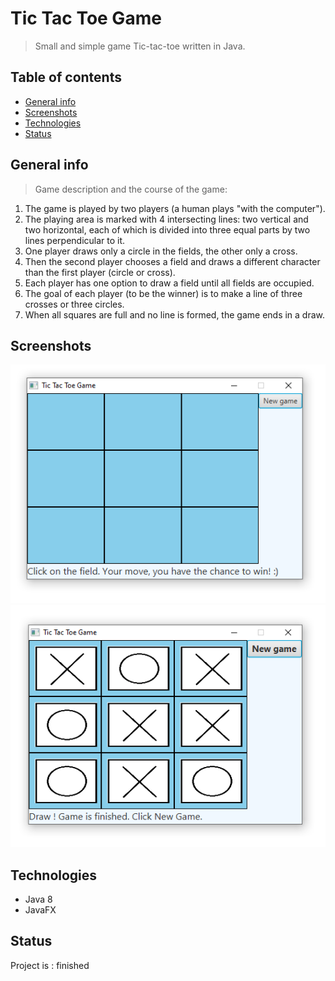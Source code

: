 # Tic Tac Toe Game
> Small and simple game Tic-tac-toe written in Java.

## Table of contents
* [General info](#general-info)
* [Screenshots](#screenshots)
* [Technologies](#technologies)
* [Status](#status)

## General info
>Game description and the course of the game:
1. The game is played by two players (a human plays "with the computer").
2. The playing area is marked with 4 intersecting lines: two vertical and two horizontal, each of which is divided into three equal parts by two lines perpendicular to it.
3. One player draws only a circle in the fields, the other only a cross.
4. Then the second player chooses a field and draws a different character than the first player (circle or cross).
5. Each player has one option to draw a field until all fields are occupied.
6. The goal of each player (to be the winner) is to make a line of three crosses or three circles.
7. When all squares are full and no line is formed, the game ends in a draw.

## Screenshots
![screenshot1](src/main/resources/screenshot1.PNG)
![screenshot2](src/main/resources/screenshot2.PNG)

## Technologies
* Java 8
* JavaFX

## Status
Project is : finished